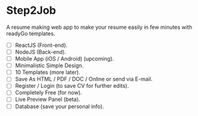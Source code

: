 # Step2Job
A resume making web app to make your resume easily in few minutes with readyGo templates.

- [ ] ReactJS (Front-end).
- [ ] NodeJS (Back-end).
- [ ] Mobile App (iOS / Android) (upcoming).
- [ ] Minimalistic Simple Design.
- [ ] 10 Templates (more later).
- [ ] Save As HTML / PDF / DOC / Online or send via E-mail.
- [ ] Register / Login (to save CV for further edits).
- [ ] Completely Free (for now).
- [ ] Live Preview Panel (beta).
- [ ] Database (save your personal info).
